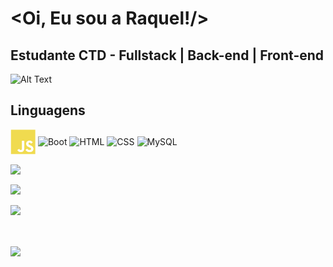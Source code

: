 # <Oi, Eu sou a Raquel!/>

## Estudante CTD - Fullstack | Back-end | Front-end

![Alt Text](https://media2.giphy.com/media/134DVXcD94sOWI/giphy.gif?cid=ecf05e47gve7djlyyeir1gfipiz5ek88w4e7inhjksqhbwfy&rid=giphy.gif&ct=g)

## Linguagens 

<div>
<img align="center" alt="Js" height="40" width="40" src="https://raw.githubusercontent.com/devicons/devicon/master/icons/javascript/javascript-plain.svg">
<img align="center" alt="Boot" height="40" width="40" src="https://cdn.jsdelivr.net/gh/devicons/devicon/icons/bootstrap/bootstrap-plain.svg">    
<img align="center" alt="HTML" height="40" width="40" src="https://cdn.jsdelivr.net/gh/devicons/devicon/icons/html5/html5-plain.svg">    
<img align="center" alt="CSS" height="40" width="40" src="https://cdn.jsdelivr.net/gh/devicons/devicon/icons/css3/css3-plain.svg">
<img align="center" alt="MySQL" height="40" width="40" src="https://cdn.jsdelivr.net/gh/devicons/devicon/icons/mysql/mysql-original-wordmark.svg">    
</div>

<p></p>

<div>
    <a href="https://github.com/Raqfranca/">
        <img align="center"
            src="https://github-readme-stats.vercel.app/api?username=Raqfranca&show_icons=true&count_private=true&theme=buefy" />
    </a>
</div>

<p></p>

<div>
    <a href="https://github.com/Raqfranca">
        <img align="center"
            src="http://github-readme-streak-stats.herokuapp.com?user=Raqfranca&theme=buefy&date_format=j%2Fn%5B%2FY%5D" />
    </a>
</div>

<br>
    <img src="https://github-readme-stats.vercel.app/api/top-langs/?username=Raqfranca&theme=buefy&title_color=9145B6&text_color=723881"><br><br>
</p>


##

<div> 
    <a href="https://www.linkedin.com/in/raquel-o-742925113/" target="_blank"><img src="https://img.shields.io/badge/-LinkedIn-%230077B5?style=for-the-badge&logo=linkedin&logoColor=white" target="_blank"></a> 



